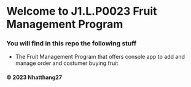 # Welcome to J1.L.P0023 Fruit Management Program
### You will find in this repo the following stuff
* The Fruit Management Program that offers console app to add and manage order and costumer buying fruit

#### © 2023 Nhatthang27